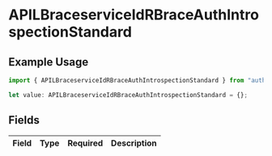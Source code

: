 # APILBraceserviceIdRBraceAuthIntrospectionStandard

## Example Usage

```typescript
import { APILBraceserviceIdRBraceAuthIntrospectionStandard } from "authlete-typescript-sdk/models";

let value: APILBraceserviceIdRBraceAuthIntrospectionStandard = {};
```

## Fields

| Field       | Type        | Required    | Description |
| ----------- | ----------- | ----------- | ----------- |